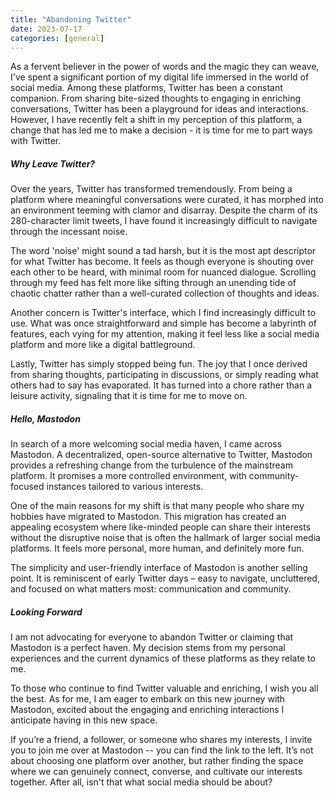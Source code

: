 ```yaml
---
title: "Abandoning Twitter"
date: 2023-07-17
categories: [general]
---
```

As a fervent believer in the power of words and the magic they can weave, I've spent a significant portion of my digital life immersed in the world of social media. Among these platforms, Twitter has been a constant companion. From sharing bite-sized thoughts to engaging in enriching conversations, Twitter has been a playground for ideas and interactions. However, I have recently felt a shift in my perception of this platform, a change that has led me to make a decision - it is time for me to part ways with Twitter.

##### Why Leave Twitter?

Over the years, Twitter has transformed tremendously. From being a platform where meaningful conversations were curated, it has morphed into an environment teeming with clamor and disarray. Despite the charm of its 280-character limit tweets, I have found it increasingly difficult to navigate through the incessant noise.

The word 'noise' might sound a tad harsh, but it is the most apt descriptor for what Twitter has become. It feels as though everyone is shouting over each other to be heard, with minimal room for nuanced dialogue. Scrolling through my feed has felt more like sifting through an unending tide of chaotic chatter rather than a well-curated collection of thoughts and ideas.

Another concern is Twitter's interface, which I find increasingly difficult to use. What was once straightforward and simple has become a labyrinth of features, each vying for my attention, making it feel less like a social media platform and more like a digital battleground.

Lastly, Twitter has simply stopped being fun. The joy that I once derived from sharing thoughts, participating in discussions, or simply reading what others had to say has evaporated. It has turned into a chore rather than a leisure activity, signaling that it is time for me to move on.

##### Hello, Mastodon

In search of a more welcoming social media haven, I came across Mastodon. A decentralized, open-source alternative to Twitter, Mastodon provides a refreshing change from the turbulence of the mainstream platform. It promises a more controlled environment, with community-focused instances tailored to various interests.

One of the main reasons for my shift is that many people who share my hobbies have migrated to Mastodon. This migration has created an appealing ecosystem where like-minded people can share their interests without the disruptive noise that is often the hallmark of larger social media platforms. It feels more personal, more human, and definitely more fun.

The simplicity and user-friendly interface of Mastodon is another selling point. It is reminiscent of early Twitter days – easy to navigate, uncluttered, and focused on what matters most: communication and community.

##### Looking Forward

I am not advocating for everyone to abandon Twitter or claiming that Mastodon is a perfect haven. My decision stems from my personal experiences and the current dynamics of these platforms as they relate to me.

To those who continue to find Twitter valuable and enriching, I wish you all the best. As for me, I am eager to embark on this new journey with Mastodon, excited about the engaging and enriching interactions I anticipate having in this new space.

If you’re a friend, a follower, or someone who shares my interests, I invite you to join me over at Mastodon -- you can find the link to the left. It’s not about choosing one platform over another, but rather finding the space where we can genuinely connect, converse, and cultivate our interests together. After all, isn't that what social media should be about?

